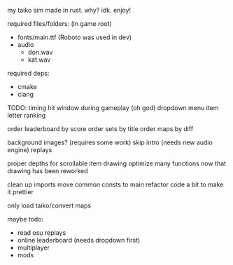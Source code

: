 my taiko sim made in rust. why? idk. enjoy!

required files/folders: (in game root)
 - fonts/main.ttf (Roboto was used in dev)
 - audio
    - don.wav
    - kat.wav

required deps:
 - cmake
 - clang

TODO:
timing hit window during gameplay (oh god)
dropdown menu item
letter ranking

order leaderboard by score
order sets by title
order maps by diff

background images? (requires some work)
skip intro (needs new audio engine)
replays

proper depths for scrollable item drawing
optimize many functions now that drawing has been reworked

clean up imports
move common consts to main
refactor code a bit to make it prettier

only load taiko/convert maps


maybe todo:
 - read osu replays
 - online leaderboard (needs dropdown first)
 - multiplayer
 - mods